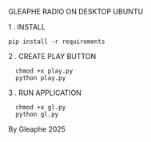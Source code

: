 GLEAPHE RADIO ON DESKTOP UBUNTU 

1 . INSTALL

    pip install -r requirements 

2 . CREATE PLAY BUTTON 

      chmod +x play.py
      python play.py

3 . RUN APPLICATION 

      chmod +x gl.py
      python gl.py


By Gleaphe 2025 
